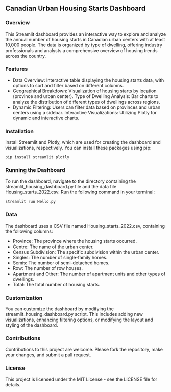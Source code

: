 ## Canadian Urban Housing Starts Dashboard
### Overview
This Streamlit dashboard provides an interactive way to explore and analyze the annual number of housing starts in Canadian urban centers with at least 10,000 people. The data is organized by type of dwelling, offering industry professionals and analysts a comprehensive overview of housing trends across the country.

### Features
* Data Overview: Interactive table displaying the housing starts data, with options to sort and filter based on different columns.
* Geographical Breakdown: Visualization of housing starts by location (province and urban center).
Type of Dwelling Analysis: Bar charts to analyze the distribution of different types of dwellings across regions.
* Dynamic Filtering: Users can filter data based on provinces and urban centers using a sidebar.
Interactive Visualizations: Utilizing Plotly for dynamic and interactive charts.

### Installation
install Streamlit and Plotly, which are used for creating the dashboard and visualizations, respectively. You can install these packages using pip:

```python
pip install streamlit plotly
```

### Running the Dashboard
To run the dashboard, navigate to the directory containing the streamlit_housing_dashboard.py file and the data file Housing_starts_2022.csv. Run the following command in your terminal:

```python
streamlit run Hello.py
```

### Data
The dashboard uses a CSV file named Housing_starts_2022.csv, containing the following columns:

* Province: The province where the housing starts occurred.
* Centre: The name of the urban center.
* Census Subdivision: The specific subdivision within the urban center.
* Singles: The number of single-family homes.
* Semis: The number of semi-detached homes.
* Row: The number of row houses.
* Apartment and Other: The number of apartment units and other types of dwellings.
* Total: The total number of housing starts.

### Customization
You can customize the dashboard by modifying the streamlit_housing_dashboard.py script. This includes adding new visualizations, enhancing filtering options, or modifying the layout and styling of the dashboard.

### Contributions
Contributions to this project are welcome. Please fork the repository, make your changes, and submit a pull request.

### License
This project is licensed under the MIT License - see the LICENSE file for details.

